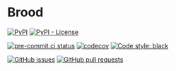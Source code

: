 # Brood

[![PyPI](https://img.shields.io/pypi/v/brood)](https://pypi.org/project/brood/)
[![PyPI - License](https://img.shields.io/pypi/l/brood)](https://pypi.org/project/brood/)

[![pre-commit.ci status](https://results.pre-commit.ci/badge/github/JoshKarpel/brood/main.svg)](https://results.pre-commit.ci/latest/github/JoshKarpel/brood/main)
[![codecov](https://codecov.io/gh/JoshKarpel/brood/branch/main/graph/badge.svg?token=2sjP4V0AfY)](https://codecov.io/gh/JoshKarpel/brood)
[![Code style: black](https://img.shields.io/badge/code%20style-black-000000.svg)](https://github.com/psf/black)

[![GitHub issues](https://img.shields.io/github/issues/JoshKarpel/brood)](https://github.com/JoshKarpel/brood/issues)
[![GitHub pull requests](https://img.shields.io/github/issues-pr/JoshKarpel/brood)](https://github.com/JoshKarpel/brood/pulls)
